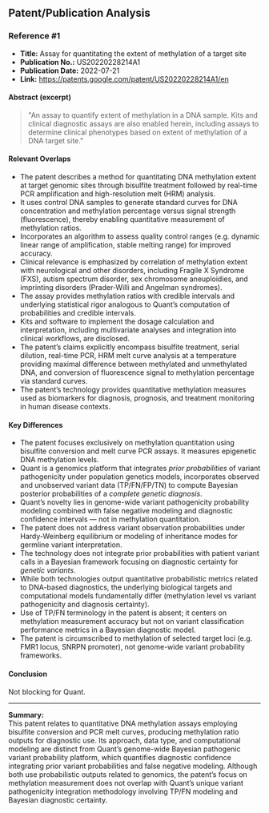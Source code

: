 ## Patent/Publication Analysis

### Reference #1

- **Title:** Assay for quantitating the extent of methylation of a target site
- **Publication No.:** US20220228214A1
- **Publication Date:** 2022-07-21
- **Link:** https://patents.google.com/patent/US20220228214A1/en

#### Abstract (excerpt)

> "An assay to quantify extent of methylation in a DNA sample. Kits and clinical diagnostic assays are also enabled herein, including assays to determine clinical phenotypes based on extent of methylation of a DNA target site."

#### Relevant Overlaps

- The patent describes a method for quantitating DNA methylation extent at target genomic sites through bisulfite treatment followed by real-time PCR amplification and high-resolution melt (HRM) analysis.
- It uses control DNA samples to generate standard curves for DNA concentration and methylation percentage versus signal strength (fluorescence), thereby enabling quantitative measurement of methylation ratios.
- Incorporates an algorithm to assess quality control ranges (e.g. dynamic linear range of amplification, stable melting range) for improved accuracy.
- Clinical relevance is emphasized by correlation of methylation extent with neurological and other disorders, including Fragile X Syndrome (FXS), autism spectrum disorder, sex chromosome aneuploidies, and imprinting disorders (Prader-Willi and Angelman syndromes).
- The assay provides methylation ratios with credible intervals and underlying statistical rigor analogous to Quant’s computation of probabilities and credible intervals.
- Kits and software to implement the dosage calculation and interpretation, including multivariate analyses and integration into clinical workflows, are disclosed.
- The patent’s claims explicitly encompass bisulfite treatment, serial dilution, real-time PCR, HRM melt curve analysis at a temperature providing maximal difference between methylated and unmethylated DNA, and conversion of fluorescence signal to methylation percentage via standard curves.
- The patent’s technology provides quantitative methylation measures used as biomarkers for diagnosis, prognosis, and treatment monitoring in human disease contexts.

#### Key Differences

- The patent focuses exclusively on methylation quantitation using bisulfite conversion and melt curve PCR assays. It measures epigenetic DNA methylation levels.
- Quant is a genomics platform that integrates *prior probabilities* of variant pathogenicity under population genetics models, incorporates observed and unobserved variant data (TP/FN/FP/TN) to compute Bayesian posterior probabilities of a *complete genetic diagnosis*.
- Quant’s novelty lies in genome-wide variant pathogenicity probability modeling combined with false negative modeling and diagnostic confidence intervals — not in methylation quantitation.
- The patent does not address variant observation probabilities under Hardy-Weinberg equilibrium or modeling of inheritance modes for germline variant interpretation.
- The technology does not integrate prior probabilities with patient variant calls in a Bayesian framework focusing on diagnostic certainty for *genetic variants*.
- While both technologies output quantitative probabilistic metrics related to DNA-based diagnostics, the underlying biological targets and computational models fundamentally differ (methylation level vs variant pathogenicity and diagnosis certainty).
- Use of TP/FN terminology in the patent is absent; it centers on methylation measurement accuracy but not on variant classification performance metrics in a Bayesian diagnostic model.
- The patent is circumscribed to methylation of selected target loci (e.g. FMR1 locus, SNRPN promoter), not genome-wide variant probability frameworks.

#### Conclusion

Not blocking for Quant.

---

**Summary:**  
This patent relates to quantitative DNA methylation assays employing bisulfite conversion and PCR melt curves, producing methylation ratio outputs for diagnostic use. Its approach, data type, and computational modeling are distinct from Quant’s genome-wide Bayesian pathogenic variant probability platform, which quantifies diagnostic confidence integrating prior variant probabilities and false negative modeling. Although both use probabilistic outputs related to genomics, the patent’s focus on methylation measurement does not overlap with Quant’s unique variant pathogenicity integration methodology involving TP/FN modeling and Bayesian diagnostic certainty.
